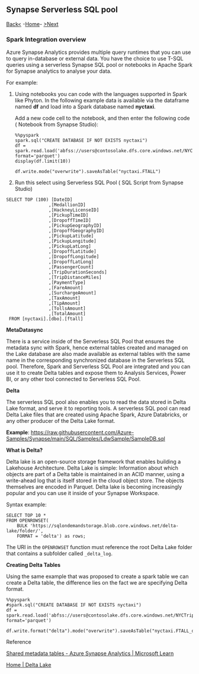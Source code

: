 ## Synapse Serverless SQL pool 

[Back<](https://github.com/LiliamLeme/FTALive-Sessions_Synapse_SQL/blob/main/content/data/Synapse_SQL/SQL%20Serveless%20Pool/FilenameFilepath.md) -[Home](https://github.com/LiliamLeme/FTALive-Sessions_Synapse_SQL/blob/main/content/data/Synapse_SQL/SQL%20Serveless%20Pool/Agenda_serveless.md)\- [>Next](https://github.com/LiliamLeme/FTALive-Sessions_Synapse_SQL/blob/main/content/data/Synapse_SQL/SQL%20Serveless%20Pool/Delta_timetravel_serveless.md)

### Spark Integration overview

Azure Synapse Analytics provides multiple query runtimes that you can use to query in-database or external data. You have the choice to use T-SQL queries using a serverless Synapse SQL pool or notebooks in Apache Spark for Synapse analytics to analyse your data.

For example:

1) Using notebooks you can code with the languages supported in Spark like Phyton. In the following example data is available via the dataframe named **df** and load into a Spark database named **nyctaxi**.

   Add a new code cell to the notebook, and then enter the following code ( Notebook from Synapse Studio):

   ```
   %%pyspark
   spark.sql("CREATE DATABASE IF NOT EXISTS nyctaxi")
   df = spark.read.load('abfss://users@contosolake.dfs.core.windows.net/NYCTripSmall.parquet', format='parquet')
   display(df.limit(10))
   
   df.write.mode("overwrite").saveAsTable("nyctaxi.FTALL")
   ```

   

2. Run this select using Serverless SQL Pool ( SQL Script from Synapse Studio)

```
SELECT TOP (100) [DateID]
                ,[MedallionID]
                ,[HackneyLicenseID]
                ,[PickupTimeID]
                ,[DropoffTimeID]
                ,[PickupGeographyID]
                ,[DropoffGeographyID]
                ,[PickupLatitude]
                ,[PickupLongitude]
                ,[PickupLatLong]
                ,[DropoffLatitude]
                ,[DropoffLongitude]
                ,[DropoffLatLong]
                ,[PassengerCount]
                ,[TripDurationSeconds]
                ,[TripDistanceMiles]
                ,[PaymentType]
                ,[FareAmount]
                ,[SurchargeAmount]
                ,[TaxAmount]
                ,[TipAmount]
                ,[TollsAmount]
                ,[TotalAmount]
 FROM [nyctaxi].[dbo].[ftall]
```

**MetaDatasync**

There is a service inside of the Serverless SQL Pool that ensures the metadata sync with Spark, hence external tables created and managed on the Lake database are also made available as external tables with the same name in the corresponding synchronized database in the Serverless SQL pool. Therefore, Spark and Serverless SQL Pool are integrated and you can use it to create Delta tables and expose them to Analysis Services, Power BI, or any other tool connected to Serverless SQL Pool.



**Delta** 

The serverless SQL pool also enables you to read the data stored in Delta Lake format, and serve it to reporting tools. A serverless SQL pool can read Delta Lake files that are created using Apache Spark, Azure Databricks, or any other producer of the Delta Lake format.

**Example**: https://raw.githubusercontent.com/Azure-Samples/Synapse/main/SQL/Samples/LdwSample/SampleDB.sql



**What is Delta?**

Delta lake is an open-source storage framework that enables building a Lakehouse Architecture. Delta Lake is simple: Information about which objects are part of a Delta table is maintained in an ACID manner, using a write-ahead log that is itself stored in the cloud object store. The objects themselves are encoded in Parquet. Delta lake is becoming increasingly popular and you can use it inside of your Synapse Workspace.



Syntax example: 

```
SELECT TOP 10 *
FROM OPENROWSET(
    BULK 'https://sqlondemandstorage.blob.core.windows.net/delta-lake/folder/',
    FORMAT = 'delta') as rows;
```

The URI in the `OPENROWSET` function must reference the root Delta Lake folder that contains a subfolder called `_delta_log`.

**Creating Delta Tables**

Using the same example that was proposed to create a spark table we can create a Delta table, the difference lies on the fact we are specifying Delta format.

  

```
%%pyspark
#spark.sql("CREATE DATABASE IF NOT EXISTS nyctaxi")
df = spark.read.load('abfss://users@contosolake.dfs.core.windows.net/NYCTripSmall.parquet', format='parquet')

df.write.format("delta").mode("overwrite").saveAsTable("nyctaxi.FTALL_delta")
```





Reference

 [Shared metadata tables - Azure Synapse Analytics | Microsoft Learn](https://learn.microsoft.com/en-us/azure/synapse-analytics/metadata/table)

[Home | Delta Lake](https://delta.io/)
